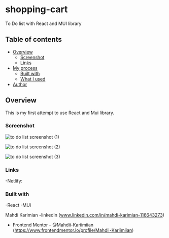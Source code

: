 # shopping-cart

To Do list with React and MUI library

## Table of contents

-   [Overview](#overview)
    -   [Screenshot](#screenshot)
    -   [Links](#links)
-   [My process](#my-process)
    -   [Built with](#built-with)
    -   [What I used](#what-i-learned)
-   [Author](#author)

## Overview

This is my first attempt to use React and Mui library.

### Screenshot
![to do list screenshot (1)](https://github.com/Mahdii-Kariimiian/shopping-cart/assets/134393975/eadea537-9c28-4fb6-acc1-fcfa58be8f5e)

![to do list screenshot (2)](https://github.com/Mahdii-Kariimiian/shopping-cart/assets/134393975/e4a2201f-2060-4c8f-ac82-0343a8ff2d9c)

![to do list screenshot (3)](https://github.com/Mahdii-Kariimiian/shopping-cart/assets/134393975/a1ffec84-4afc-4ee2-9802-36141d14cfa4)

### Links

-Netlify:

### Built with

-React
-MUi

Mahdi Karimian
-linkedin (www.linkedin.com/in/mahdi-karimian-116643273)

-   Frontend Mentor – @Mahdii-Kariimiian (https://www.frontendmentor.io/profile/Mahdii-Kariimiian)
